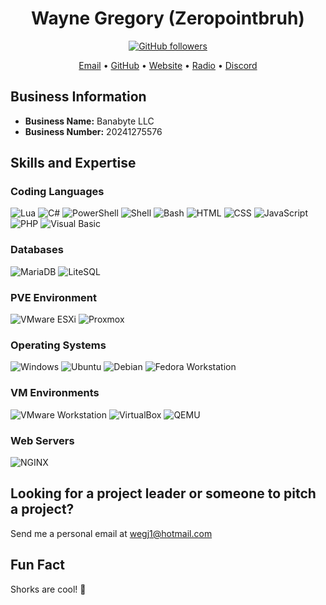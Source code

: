 <!-- 
Personal Information
Name: Wayne Eldon Gregory Jr III
Email: wegj1@hotmail.com
-->

<h1 align="center">Wayne Gregory (Zeropointbruh)</h1>
<p align="center">
  <a href="https://github.com/ZEROPOINTBRUH">
    <img src="https://img.shields.io/github/followers/ZEROPOINTBRUH?label=Follow&style=social" alt="GitHub followers">
  </a>
</p>

<p align="center">
  <a href="mailto:wegj1@banabyte.com">Email</a> • 
  <a href="https://github.com/ZEROPOINTBRUH">GitHub</a> • 
  <a href="https://banabyte.com">Website</a> • 
  <a href="https://live.banabyte.com">Radio</a> • 
  <a href="https://discord.banabyte.com">Discord</a>
</p>

## Business Information
- **Business Name:** Banabyte LLC
- **Business Number:** 20241275576

## Skills and Expertise

### Coding Languages
<p>
  <img src="https://img.shields.io/badge/Lua-2C2D72?style=flat&logo=lua&logoColor=white" alt="Lua">
  <img src="https://img.shields.io/badge/C%23-239120?style=flat&logo=c-sharp&logoColor=white" alt="C#">
  <img src="https://img.shields.io/badge/PowerShell-5391FE?style=flat&logo=powershell&logoColor=white" alt="PowerShell">
  <img src="https://img.shields.io/badge/Shell-FFD700?style=flat&logo=gnu-bash&logoColor=black" alt="Shell">
  <img src="https://img.shields.io/badge/Bash-4EAA25?style=flat&logo=gnu-bash&logoColor=white" alt="Bash">
  <img src="https://img.shields.io/badge/HTML5-E34F26?style=flat&logo=html5&logoColor=white" alt="HTML">
  <img src="https://img.shields.io/badge/CSS3-1572B6?style=flat&logo=css3&logoColor=white" alt="CSS">
  <img src="https://img.shields.io/badge/JavaScript-F7DF1E?style=flat&logo=javascript&logoColor=black" alt="JavaScript">
  <img src="https://img.shields.io/badge/PHP-777BB4?style=flat&logo=php&logoColor=white" alt="PHP">
  <img src="https://img.shields.io/badge/Visual_Basic-5C2D91?style=flat&logo=visual-studio&logoColor=white" alt="Visual Basic">
</p>

### Databases
<p>
  <img src="https://img.shields.io/badge/MariaDB-003545?style=flat&logo=mariadb&logoColor=white" alt="MariaDB">
  <img src="https://img.shields.io/badge/LiteSQL-003545?style=flat" alt="LiteSQL">
</p>

### PVE Environment
<p>
  <img src="https://img.shields.io/badge/VMware_ESXi-607078?style=flat&logo=vmware&logoColor=white" alt="VMware ESXi">
  <img src="https://img.shields.io/badge/Proxmox-1B1B1B?style=flat&logo=proxmox&logoColor=white" alt="Proxmox">
</p>

### Operating Systems
<p>
  <img src="https://img.shields.io/badge/Windows-0078D6?style=flat&logo=windows&logoColor=white" alt="Windows">
  <img src="https://img.shields.io/badge/Ubuntu-E95420?style=flat&logo=ubuntu&logoColor=white" alt="Ubuntu">
  <img src="https://img.shields.io/badge/Debian-A81D33?style=flat&logo=debian&logoColor=white" alt="Debian">
  <img src="https://img.shields.io/badge/Fedora_Workstation-294172?style=flat&logo=fedora&logoColor=white" alt="Fedora Workstation">
</p>

### VM Environments
<p>
  <img src="https://img.shields.io/badge/VMware_Workstation-607078?style=flat&logo=vmware&logoColor=white" alt="VMware Workstation">
  <img src="https://img.shields.io/badge/VirtualBox-183A61?style=flat&logo=virtualbox&logoColor=white" alt="VirtualBox">
  <img src="https://img.shields.io/badge/QEMU-FF6600?style=flat&logo=qemu&logoColor=white" alt="QEMU">
</p>

### Web Servers
<p>
  <img src="https://img.shields.io/badge/NGINX-009639?style=flat&logo=nginx&logoColor=white" alt="NGINX">
</p>

## Looking for a project leader or someone to pitch a project?
Send me a personal email at [wegj1@hotmail.com](mailto:wegj1@hotmail.com)

<!-- Additional Links -->
<!-- Radio Admin: radio.banabyte.com -->
<!-- Banabyte Hosting: panel.banabyte.com -->

## Fun Fact
Shorks are cool! 🦈
